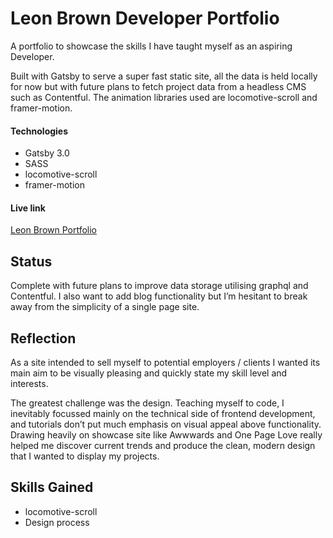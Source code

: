 # Leon Brown Developer Portfolio
A portfolio to showcase the skills I have taught myself as an aspiring Developer. 

Built with Gatsby to serve a super fast static site, all the data is held locally for now but with future plans to fetch project data from a headless CMS such as Contentful. The animation libraries used are locomotive-scroll and framer-motion. 

#### Technologies

* Gatsby 3.0
* SASS
* locomotive-scroll
* framer-motion

#### Live link
[Leon Brown Portfolio](https://leonbrown.dev)

## Status
Complete with future plans to improve data storage utilising graphql and Contentful. I also want to add blog functionality but I’m hesitant to break away from the simplicity of a single page site. 

## Reflection
As a site intended to sell myself to potential employers / clients I wanted its main aim to be visually pleasing and quickly state my skill level and interests. 

The greatest challenge was the design. Teaching myself to code, I inevitably focussed mainly on the technical side of frontend development, and tutorials don’t put much emphasis on visual appeal above functionality. Drawing heavily on showcase site like Awwwards and One Page Love really helped me discover current trends and produce the clean, modern design that I wanted to display my projects.

## Skills Gained
* locomotive-scroll
* Design process
